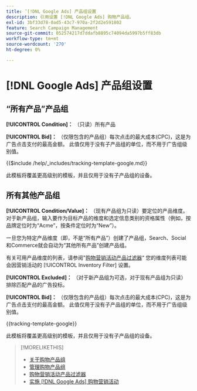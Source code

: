 ```yaml
---
title: ’[!DNL Google Ads] 产品组设置
description: 引用设置 [!DNL Google Ads] 购物产品组。
exl-id: 3bf33d78-0ad5-43c7-970a-2f2d2e591802
feature: Search Campaign Management
source-git-commit: 052574217d7ddafb8895c74094da5997b5ff83db
workflow-type: tm+mt
source-wordcount: '270'
ht-degree: 0%

---
```


# [!DNL Google Ads] 产品组设置

## “所有产品”产品组

**[!UICONTROL Condition]：** （只读）所有产品

**[!UICONTROL Bid]：** （仅限包含的产品组）每次点击的最大成本(CPC)，这是为广告点击支付的最高金额。 此值仅用于没有子产品组的单位，而不用于广告组级别值。

<!-- **[!UICONTROL Tracking Template]:** -->

{{$include /help/_includes/tracking-template-google.md}}

此模板将覆盖更高级别的模板，并且仅用于没有子产品组的设备。

## 所有其他产品组

**[!UICONTROL Condition/Value]：** （现有产品组为只读）要定位的产品维度。 对于新产品组，输入要作为目标产品的维度和选定信息类别的资格属性（例如，按品牌定位时为“Acme”，按条件定位时为“New”）。

一旦您为特定产品维度（即，不是“所有产品”）创建了产品组，Search、Social和Commerce就会自动为“其他所有产品”创建产品组。

有关可用产品维度的列表，请参阅&quot;[购物营销活动产品过滤器](/help/search-social-commerce/campaign-management/campaigns/shopping-campaign-product-filters.md)“ 您的维度列表可能会因营销活动的 [!UICONTROL Inventory Filter] 设置。

**[!UICONTROL Excluded]：** （对于新产品组为可选，对于现有产品组为只读）排除匹配产品的广告投标。

**[!UICONTROL Bid]：** （仅限包含的产品组）每次点击的最大成本(CPC)，这是为广告点击支付的最高金额。 此值仅用于没有子产品组的单位，而不用于广告组级别值。

<!-- **[!UICONTROL Tracking Template]:** -->

<!-- ExL can't handle the same include twice in the same file, so using a snippet for the second occurrence.

{{$include /help/_includes/tracking-template-google.md}}
-->

{{tracking-template-google}}

此模板将覆盖更高级别的模板，并且仅用于没有子产品组的设备。

>[!MORELIKETHIS]
>
>* [关于购物产品组](product-group-about.md)
>* [管理购物产品组](product-group-manage.md)
>* [购物营销活动产品过滤器](/help/search-social-commerce/campaign-management/campaigns/shopping-campaign-product-filters.md)
>* [实施 [!DNL Google Ads] 购物营销活动](/help/search-social-commerce/campaign-management/special-campaign-types/google-shopping-campaigns.md)

